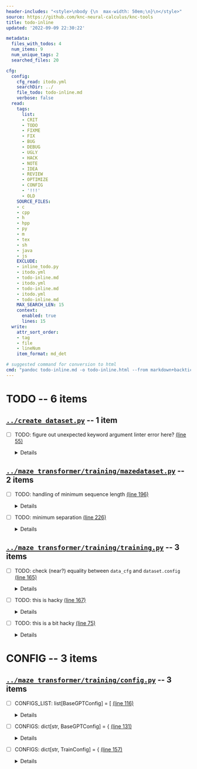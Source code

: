 ```yaml
---
header-includes: "<style>\nbody {\n  max-width: 50em;\n}\n</style>"
source: https://github.com/knc-neural-calculus/knc-tools
title: todo-inline
updated: '2022-09-09 22:30:22'

metadata:
  files_with_todos: 4
  num_items: 9
  num_unique_tags: 2
  searched_files: 20

cfg:
  config:
    cfg_read: itodo.yml
    searchDir: ../
    file_todo: todo-inline.md
    verbose: false
  read:
    tags:
      list:
      - CRIT
      - TODO
      - FIXME
      - FIX
      - BUG
      - DEBUG
      - UGLY
      - HACK
      - NOTE
      - IDEA
      - REVIEW
      - OPTIMIZE
      - CONFIG
      - '!!!'
      - OLD
    SOURCE_FILES:
    - c
    - cpp
    - h
    - hpp
    - py
    - m
    - tex
    - sh
    - java
    - js
    EXCLUDE:
    - inline_todo.py
    - itodo.yml
    - todo-inline.md
    - itodo.yml
    - todo-inline.md
    - itodo.yml
    - todo-inline.md
    MAX_SEARCH_LEN: 15
    context:
      enabled: true
      lines: 15
  write:
    attr_sort_order:
    - tag
    - file
    - lineNum
    item_format: md_det

# suggested command for conversion to html
cmd: "pandoc todo-inline.md -o todo-inline.html --from markdown+backtick_code_blocks+fenced_code_attributes --standalone --toc --toc-depth 1"
---
```

# **TODO** -- 6 items
## [`../create_dataset.py`](../create_dataset.py) -- 1 item
 - [ ] TODO: figure out unexpected keyword argument linter error here? 
	[(line 55)](../create_dataset.py#L55)
	
	<details>

	```{.python .numberLines startFrom="55"}
	# TODO: figure out unexpected keyword argument linter error here?
	cfg: MazeDatasetConfig = MazeDatasetConfig(
	    name = name,
	    grid_n = grid_n,
	    n_mazes = n_mazes,
	    **cfg_kwargs,
	)
	# create and solve mazes
	c_start = (0, 0)
	c_end = (cfg.grid_n - 1, cfg.grid_n - 1)
	mazes: list[MazeTokenizer] 
	
	with multiprocessing.Pool() as pool:
	```

	</details>

## [`../maze_transformer/training/mazedataset.py`](../maze_transformer/training/mazedataset.py) -- 2 items
 - [ ] TODO: handling of minimum sequence length 
	[(line 196)](../maze_transformer/training/mazedataset.py#L196)
	
	<details>

	```{.python .numberLines startFrom="196"}
	    # TODO: handling of minimum sequence length
	    # last element in mazes_array.idxs whose value is smaller than `idx`
	    sequence_idx: int = torch.searchsorted(self.mazes_array.idxs, idx) - 1
	    # slice the array from the start of the sequence to `idx`, including `idx`
	    end_arr_idx: int = min(
	        idx + 1, # up to end of sequence
	        self.mazes_array.idxs[sequence_idx] + self.cfg.seq_len_max, # up to sequence length cutoff
	    )
	    subseq: ATensor = self.mazes_array.arr[ self.mazes_array.idxs[sequence_idx] : end_arr_idx ]
	    # left-pad the sequence
	    return torch.nn.functional.pad(subseq, (self.cfg.seq_len_max + 1 - len(subseq), 0), value=self.cfg.padding_token_idx)
	def __len__(self) -> int:
	    return len(self.mazes_array.arr)
	```

	</details>

 - [ ] TODO: minimum separation 
	[(line 226)](../maze_transformer/training/mazedataset.py#L226)
	
	<details>

	```{.python .numberLines startFrom="226"}
	# TODO: minimum separation
	# n_min_tgt_dist: int = int(max(maze.grid_shape) * p_min_tgt_dist)
	"""if np.abs(start_node - end_node).sum() < n_min_tgt_dist:
	    # if too close, move end node towards the corner opposite the start node
	    opposite_corner: CoordTup = (
	        maze.grid_shape[0] * round(start_node[0] / maze.grid_shape[0]),
	        maze.grid_shape[1] * round(start_node[1] / maze.grid_shape[1]),
	    )
	    # end_node +=
	"""
	mazes: list[MazeTokenizer] = list()
	endpoint_nodes: NDArray[(("maze_idx", cfg.n_mazes), ("start_end", 2), ("coord", 2)), np.int8] = np.random.randint(0, cfg.grid_shape, (cfg.n_mazes, 2, 2))
	```

	</details>

## [`../maze_transformer/training/training.py`](../maze_transformer/training/training.py) -- 3 items
 - [ ] TODO: check (near?) equality between `data_cfg` and `dataset.config` 
	[(line 165)](../maze_transformer/training/training.py#L165)
	
	<details>

	```{.python .numberLines startFrom="165"}
	# TODO: check (near?) equality between `data_cfg` and `dataset.config` 
	# ensure the override of the sequence length is applied
	# TODO: this is hacky
	dataset.cfg = data_cfg
	logger.log_elapsed_last()
	logger.mem_usage()
	length_stats: StatCounter = StatCounter(dataset.get_all_lengths())
	logger.log({"dataset_seq_len_stats": length_stats.summary()})
	logger.log({"dataset_seq_len_stats": length_stats.serialize()}, lvl=50)
	logger.log(f"loaded {len(dataset)} sequences", 20)
	logger.log("creating dataloader", 10)
	dataloader: DataLoader = DataLoader(
	    dataset, 
	```

	</details>

 - [ ] TODO: this is hacky 
	[(line 167)](../maze_transformer/training/training.py#L167)
	
	<details>

	```{.python .numberLines startFrom="167"}
	# TODO: this is hacky
	dataset.cfg = data_cfg
	logger.log_elapsed_last()
	logger.mem_usage()
	length_stats: StatCounter = StatCounter(dataset.get_all_lengths())
	logger.log({"dataset_seq_len_stats": length_stats.summary()})
	logger.log({"dataset_seq_len_stats": length_stats.serialize()}, lvl=50)
	logger.log(f"loaded {len(dataset)} sequences", 20)
	logger.log("creating dataloader", 10)
	dataloader: DataLoader = DataLoader(
	    dataset, 
	    batch_size = train_cfg.batch_size,
	    **train_cfg.dataloader_cfg,
	```

	</details>

 - [ ] TODO: this is a bit hacky 
	[(line 75)](../maze_transformer/training/training.py#L75)
	
	<details>

	```{.python .numberLines startFrom="75"}
	# TODO: this is a bit hacky
	if train_cfg.seq_len_max is not None:
	    data_cfg.seq_len_max = train_cfg.seq_len_max
	# set up paths
	basepath_train: Path = basepath / train_dir
	os.makedirs(basepath_train, exist_ok = True)
	os.makedirs(basepath_train / TRAIN_SAVE_FILES.checkpoints, exist_ok = True)
	with open(basepath_train / TRAIN_SAVE_FILES.cfg, "w") as f:
	    json.dump(json_serialize(data_cfg), f, indent = "\t")
	# set up logger
	logger: Logger = Logger(
	    log_path=Path(basepath_train / TRAIN_SAVE_FILES.log).as_posix(),
	    console_print_threshold=30,
	```

	</details>

# **CONFIG** -- 3 items
## [`../maze_transformer/training/config.py`](../maze_transformer/training/config.py) -- 3 items
 - [ ] CONFIGS_LIST: list[BaseGPTConfig] = [ 
	[(line 116)](../maze_transformer/training/config.py#L116)
	
	<details>

	```{.python .numberLines startFrom="116"}
	_GPT_CONFIGS_LIST: list[BaseGPTConfig] = [
	    BaseGPTConfig(
	        gpt_cfg_name = "tiny-v1",
	        n_embed=32,
	        n_layer=4,
	        n_head=2,
	    ),
	    BaseGPTConfig(
	        gpt_cfg_name = "medium-v1",
	        n_embed=128,
	        n_layer=8,
	        n_head=4,
	    ),
	]
	```

	</details>

 - [ ] CONFIGS: dict[str, BaseGPTConfig] = { 
	[(line 131)](../maze_transformer/training/config.py#L131)
	
	<details>

	```{.python .numberLines startFrom="131"}
	GPT_CONFIGS: dict[str, BaseGPTConfig] = {
	    cfg.gpt_cfg_name: cfg 
	    for cfg in _GPT_CONFIGS_LIST
	}
	_TRAINING_CONFIG_LIST: list[TrainConfig] = [
	    TrainConfig(
	        name = "tiny-v1",
	        base_gpt_cfg = GPT_CONFIGS["tiny-v1"],
	        optimizer = torch.optim.RMSprop,
	        optimizer_kwargs = dict(lr = 0.000001),
	        batch_size = 32,
	        dataloader_cfg = dict(
	            shuffle = True,
	```

	</details>

 - [ ] CONFIGS: dict[str, TrainConfig] = { 
	[(line 157)](../maze_transformer/training/config.py#L157)
	
	<details>

	```{.python .numberLines startFrom="157"}
	TRAINING_CONFIGS: dict[str, TrainConfig] = {
	    cfg.name: cfg 
	    for cfg in _TRAINING_CONFIG_LIST
	}
	```

	</details>


